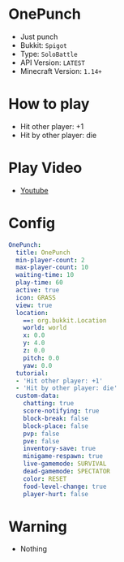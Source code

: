 # OnePunch
- Just punch
- Bukkit: `Spigot`
- Type: `SoloBattle`
- API Version: `LATEST`
- Minecraft Version: `1.14+`

# How to play
- Hit other player: +1
- Hit by other player: die

# Play Video
- [Youtube](https://www.youtube.com/watch?v=iKNFxQwEWAw)

# Config
```yaml
OnePunch:
  title: OnePunch
  min-player-count: 2
  max-player-count: 10
  waiting-time: 10
  play-time: 60
  active: true
  icon: GRASS
  view: true
  location:
    ==: org.bukkit.Location
    world: world
    x: 0.0
    y: 4.0
    z: 0.0
    pitch: 0.0
    yaw: 0.0
  tutorial:
  - 'Hit other player: +1'
  - 'Hit by other player: die'
  custom-data:
    chatting: true
    score-notifying: true
    block-break: false
    block-place: false
    pvp: false
    pve: false
    inventory-save: true
    minigame-respawn: true
    live-gamemode: SURVIVAL
    dead-gamemode: SPECTATOR
    color: RESET
    food-level-change: true
    player-hurt: false
```

# Warning
- Nothing